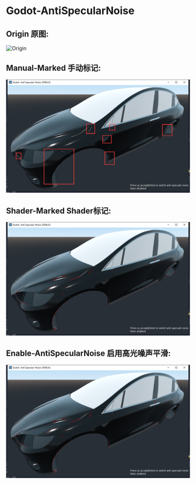 # Godot-AntiSpecularNoise
 
## Origin 原图:

![Origin](./demo/origin.png)

## Manual-Marked 手动标记:

![Manual-Marked](./demo/marked.png)

## Shader-Marked Shader标记:

![Shader-Marked](./demo/debug_draw.png)

## Enable-AntiSpecularNoise 启用高光噪声平滑:

![Enable-AntiSpecularNoise](./demo/debug_draw.png)
